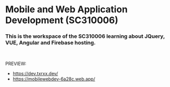 # Mobile and Web Application Development (SC310006)
### This is the workspace of the SC310006 learning about JQuery, VUE, Angular and Firebase hosting.

<br>

PREVIEW: 
- https://dev.txrxx.dev/
- https://mobilewebdev-6a28c.web.app/
